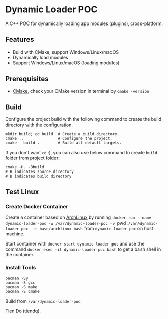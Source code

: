 Dynamic Loader POC
==================

A C++ POC for dynamically loading app modules (plugins), cross-platform.

## Features
* Build with CMake, support Windows/Linux/macOS
* Dynamically load modules
* Support Windows/Linux/macOS (loading modules)

## Prerequisites
* [CMake](http://www.cmake.org/), check your CMake version in terminal by `cmake -version`

## Build
Configure the project build with the following command to create the build directory with the configuration.

```
mkdir build; cd build  # Create a build directory.
cmake ..               # Configure the project.
cmake --build .        # Build all default targets.
```

If you don't want `cd` :), you can also use below command to create `build` folder from project folder:

```
cmake -H. -Bbuild
# H indicates source directory
# B indicates build directory
```

## Test Linux

### Create Docker Container
Create a container based on [ArchLinux](https://www.archlinux.org/) by running `docker run --name dynamic-loader-poc -w /var/dynamic-loader-poc -v `pwd`:/var/dynamic-loader-poc -it base/archlinux bash` from `dynamic-loader-poc` on host machine.

Start container with `docker start dynamic-loader-poc` and use the command `docker exec -it dynamic-loader-poc bash` to get a bash shell in the container.

### Install Tools
```
pacman -Sy
pacman -S gcc
pacman -S make
pacman -S cmake
```

Build from `/var/dynamic-loader-poc`.

Tien Do (tiendq).
